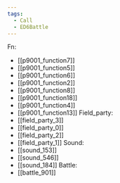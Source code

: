 ```yaml
---
tags:
  - Call
  - ED6Battle
---
```

Fn:
- [[p9001_function7]]
- [[p9001_function5]]
- [[p9001_function6]]
- [[p9001_function2]]
- [[p9001_function8]]
- [[p9001_function18]]
- [[p9001_function4]]
- [[p9001_function13]]
Field_party:
- [[field_party_3]]
- [[field_party_0]]
- [[field_party_2]]
- [[field_party_1]]
Sound:
- [[sound_153]]
- [[sound_546]]
- [[sound_184]]
Battle:
- [[battle_901]]
